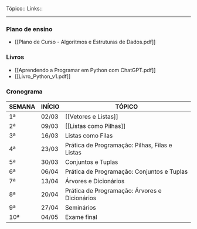 Tópico::
Links::

---
### Plano de ensino
- [[Plano de Curso - Algoritmos e Estruturas de Dados.pdf]]

### Livros 
- [[Aprendendo a Programar em Python com ChatGPT.pdf]]
- [[Livro_Python_v1.pdf]]
### Cronograma
| SEMANA | INÍCIO | TÓPICO                                         |
| ------ | ------ | ---------------------------------------------- |
| 1ª     | 02/03  | [[Vetores e Listas]]                           |
| 2ª     | 09/03  | [[Listas como Pilhas]]                         |
| 3ª     | 16/03  | Listas como Filas                              |
| 4ª     | 23/03  | Prática de Programação: Pilhas, Filas e Listas |
| 5ª     | 30/03  | Conjuntos e Tuplas                             |
| 6ª     | 06/04  | Prática de Programação: Conjuntos e Tuplas     |
| 7ª     | 13/04  | Árvores e Dicionários                          |
| 8ª     | 20/04  | Prática de Programação: Árvores e Dicionários  |
| 9ª     | 27/04  | Seminários                                     |
| 10ª    | 04/05  | Exame final                                    |
